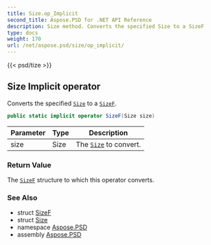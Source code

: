 ```yaml
---
title: Size.op_Implicit
second_title: Aspose.PSD for .NET API Reference
description: Size method. Converts the specified Size to a SizeF
type: docs
weight: 170
url: /net/aspose.psd/size/op_implicit/
---
```

{{< psd/tize >}}
## Size Implicit operator

Converts the specified [`Size`](../) to a [`SizeF`](../../sizef/).

```csharp
public static implicit operator SizeF(Size size)
```

| Parameter | Type | Description |
| --- | --- | --- |
| size | Size | The [`Size`](../) to convert. |

### Return Value

The [`SizeF`](../../sizef/) structure to which this operator converts.

### See Also

* struct [SizeF](../../sizef/)
* struct [Size](../)
* namespace [Aspose.PSD](../../size/)
* assembly [Aspose.PSD](../../../)


